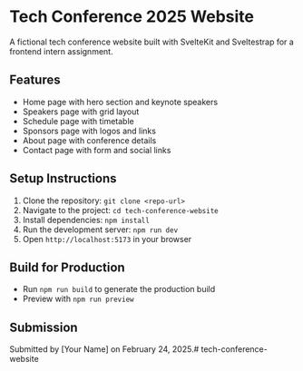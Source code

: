 # Tech Conference 2025 Website

A fictional tech conference website built with SvelteKit and Sveltestrap for a frontend intern assignment.

## Features
- Home page with hero section and keynote speakers
- Speakers page with grid layout
- Schedule page with timetable
- Sponsors page with logos and links
- About page with conference details
- Contact page with form and social links

## Setup Instructions
1. Clone the repository: `git clone <repo-url>`
2. Navigate to the project: `cd tech-conference-website`
3. Install dependencies: `npm install`
4. Run the development server: `npm run dev`
5. Open `http://localhost:5173` in your browser

## Build for Production
- Run `npm run build` to generate the production build
- Preview with `npm run preview`

## Submission
Submitted by [Your Name] on February 24, 2025.# tech-conference-website

